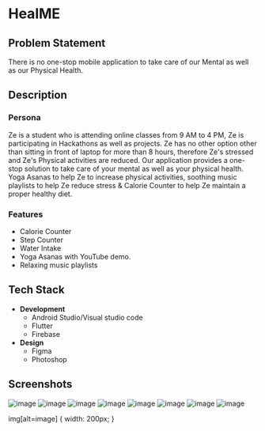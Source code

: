 # HealME
## Problem Statement
There is no one-stop mobile application to take care of our Mental as well as our Physical Health.
## Description
### Persona
Ze is a student who is attending online classes from 9 AM to 4 PM, Ze is participating in Hackathons as well as projects. Ze has no other option other than sitting in front of laptop for more than 8 hours, therefore Ze's stressed and Ze's Physical activities are reduced. Our application provides a one-stop solution to take care of your mental as well as your physical health. Yoga Asanas to help Ze to increase physical activities, soothing music playlists to help Ze reduce stress & Calorie Counter to help Ze maintain a proper healthy diet.
### Features
* Calorie Counter
* Step Counter
* Water Intake
* Yoga Asanas with YouTube demo.
* Relaxing music playlists
## Tech Stack
* __Development__
    - Android Studio/Visual studio code
    - Flutter
    - Firebase
* __Design__
  - Figma
  - Photoshop
## Screenshots
![image](https://github.com/rjrealworld/HealME/blob/master/Demo/Screenshot_20201011_135928.jpg?raw=true)
![image](https://github.com/rjrealworld/HealME/blob/master/Demo/Screenshot_20201011_135939.jpg?raw=true)
![image](https://github.com/rjrealworld/HealME/blob/master/Demo/Screenshot_20201011_135933.jpg?raw=true)
![image](https://github.com/rjrealworld/HealME/blob/master/Demo/Screenshot_20201011_140117.jpg?raw=true)
![image](https://github.com/rjrealworld/HealME/blob/master/Demo/Screenshot_20201011_140123.jpg?raw=true)
![image](https://github.com/rjrealworld/HealME/blob/master/Demo/Screenshot_20201011_104731.jpg?raw=true)
![image](https://github.com/rjrealworld/HealME/blob/master/Demo/Screenshot_20201011_125603.jpg?raw=true)
![image](https://github.com/rjrealworld/HealME/blob/master/Demo/Screenshot_20201011_125610.jpg?raw=true)

img[alt=image] { width: 200px; }
